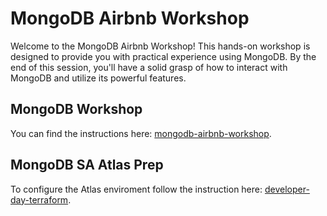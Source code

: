 # MongoDB Airbnb Workshop

Welcome to the MongoDB Airbnb Workshop! This hands-on workshop is designed to provide you with practical experience using MongoDB. By the end of this session, you'll have a solid grasp of how to interact with MongoDB and utilize its powerful features.


## MongoDB Workshop
You can find the instructions here: [mongodb-airbnb-workshop](https://simonegaiera.github.io/mongodb-airbnb-workshop/).

## MongoDB SA Atlas Prep
To configure the Atlas enviroment follow the instruction here: [developer-day-terraform](https://github.com/simonegaiera/developer_day_terraform).
